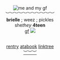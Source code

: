 <div align='center'> 
 <img src='https://64.media.tumblr.com/6380160d140cf49d5a0cb8d8199087e5/47c1ec3a92ff331d-b8/s500x750/f310833b71d9269d11ad2238a05a7a05ca7bdc59.gifv' title='me and my gf'

   <br>︶︶︶︶︶︶︶︶︶︶︶<br>
<b>brielle</b> ; weez ; pickles<br>
   she<i>they</i>  <b>4teen </b>
  <br> <a href="https://github.com/FatherGascoigne">gf</a> <img src='https://files.catbox.moe/9b3lac.gif'>

<br> <a href="https://rentry.co/metalocalypsedotcom">rentry</a>   <a href="https://metalocalypse.atabook.org/">atabook</a>   <a href="https://linktr.ee/weezerus">linktree</a>
<br> <a href="https://github.com/leoneabbacchio">︶︶︶</a>

